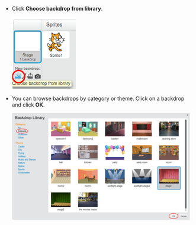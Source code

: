 + Click **Choose backdrop from library**.
    
    ![تصویری](images/stage-choose.png)

+ You can browse backdrops by category or theme. Click on a backdrop and click **OK**.
    
    ![تصویری](images/backdrop.png)